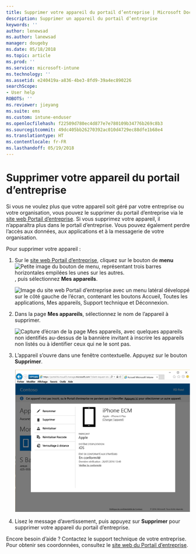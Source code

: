 ```yaml
---
title: Supprimer votre appareil du portail d’entreprise | Microsoft Docs
description: Supprimer un appareil du portail d’entreprise
keywords: ''
author: lenewsad
ms.author: lanewsad
manager: dougeby
ms.date: 05/18/2018
ms.topic: article
ms.prod: ''
ms.service: microsoft-intune
ms.technology: ''
ms.assetid: e240419a-a836-4be3-8fd9-39a4ec890226
searchScope:
- User help
ROBOTS: ''
ms.reviewer: jieyang
ms.suite: ems
ms.custom: intune-enduser
ms.openlocfilehash: f22509d780ec4d877e7e780109b34776b269c8b3
ms.sourcegitcommit: 49dc405bb26270392ac010d4729ec88dfe1b68e4
ms.translationtype: HT
ms.contentlocale: fr-FR
ms.lasthandoff: 05/19/2018
---
```

# <a name="remove-your-device-from-the-company-portal"></a>Supprimer votre appareil du portail d’entreprise

Si vous ne voulez plus que votre appareil soit géré par votre entreprise ou votre organisation, vous pouvez le supprimer du portail d’entreprise via le [site web Portail d’entreprise](https://portal.manage.microsoft.com#HelpDeskDialog). Si vous supprimez votre appareil, il n’apparaîtra plus dans le portail d’entreprise. Vous pouvez également perdre l’accès aux données, aux applications et à la messagerie de votre organisation.

Pour supprimer votre appareil :

1. Sur le [site web Portail d’entreprise](https://portal.manage.microsoft.com#HelpDeskDialog), cliquez sur le bouton de __menu__ ![Petite image du bouton de menu, représentant trois barres horizontales empilées les unes sur les autres.](/Intune/whats-new/media/CP_hamburger_menu.png), puis sélectionnez __Mes appareils__.

   ![Image du site web Portail d’entreprise avec un menu latéral développé sur le côté gauche de l’écran, contenant les boutons Accueil, Toutes les applications, Mes appareils, Support technique et Déconnexion.](/media/iwp-expanded-sidebar.png)

2. Dans la page __Mes appareils__, sélectionnez le nom de l’appareil à supprimer.

    ![Capture d’écran de la page Mes appareils, avec quelques appareils non identifiés au-dessus de la bannière invitant à inscrire les appareils non listés ou à identifier ceux qui ne le sont pas.](./media/macOS_enroll_002_tap_here_banner.png)

3. L’appareil s’ouvre dans une fenêtre contextuelle. Appuyez sur le bouton **Supprimer**.

   ![Toutes les options disponibles pour un appareil sélectionné sur le site web Portail d’entreprise, notamment Renommer, Supprimer, Réinitialiser l’appareil, Réinitialiser le code secret et Verrouillage à distance. ](./media/iwp-screen-with-all-options.png)

4. Lisez le message d’avertissement, puis appuyez sur **Supprimer** pour supprimer votre appareil du portail d’entreprise.

Encore besoin d’aide ? Contactez le support technique de votre entreprise. Pour obtenir ses coordonnées, consultez le [site web du Portail d’entreprise](https://portal.manage.microsoft.com#HelpDeskDialog).
